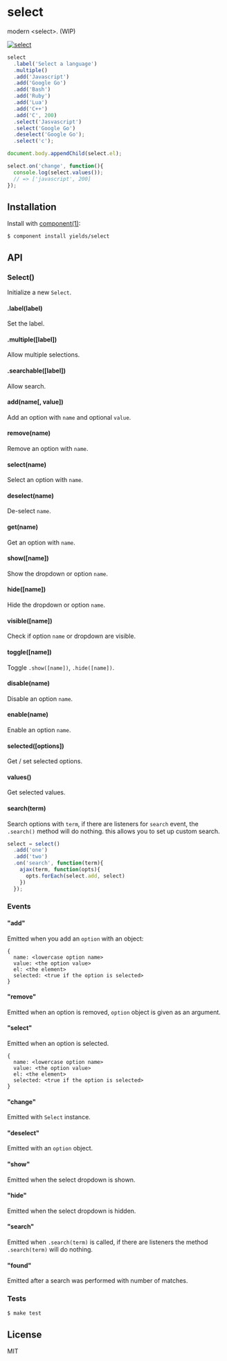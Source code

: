 # select

  modern &lt;select&gt;. (WIP)

  [![select](https://i.cloudup.com/j1xDWsU3FM.gif)](https://cloudup.com/cg4UdfFX5js)

```js
select
  .label('Select a language')
  .multiple()
  .add('Javascript')
  .add('Google Go')
  .add('Bash')
  .add('Ruby')
  .add('Lua')
  .add('C++')
  .add('C', 200)
  .select('Jasvascript')
  .select('Google Go')
  .deselect('Google Go');
  .select('c');

document.body.appendChild(select.el);

select.on('change', function(){
  console.log(select.values());
  // => ['javascript', 200]
});
```


## Installation

  Install with [component(1)](http://component.io):

    $ component install yields/select

## API

### Select()

Initialize a new `Select`.

#### .label(label)

Set the label.

#### .multiple([label])

Allow multiple selections.

#### .searchable([label])

Allow search.

#### add(name[, value])

Add an option with `name` and optional `value`.

#### remove(name)

Remove an option with `name`.

#### select(name)

Select an option with `name`.

#### deselect(name)

De-select `name`.

#### get(name)

Get an option with `name`.

#### show([name])

Show the dropdown or option `name`.

#### hide([name])

Hide the dropdown or option `name`.

#### visible([name])

Check if option `name` or dropdown are visible.

#### toggle([name])

Toggle `.show([name])`, `.hide([name])`.

#### disable(name)

Disable an option `name`.

#### enable(name)

Enable an option `name`.

#### selected([options])

Get / set selected options.

#### values()

Get selected values.

#### search(term)

Search options with `term`, if there are listeners for `search` event, the `.search()` method will do nothing.
this allows you to set up custom search.

```js
select = select()
  .add('one')
  .add('two')
  .on('search', function(term){
    ajax(term, function(opts){
      opts.forEach(select.add, select)
    })
  });
```

### Events

#### "add"

Emitted when you add an `option` with an object:

    {
      name: <lowercase option name>
      value: <the option value>
      el: <the element>
      selected: <true if the option is selected>
    }

#### "remove"

Emitted when an option is removed, `option` object is given as an argument.

#### "select"

Emitted when an option is selected.

    {
      name: <lowercase option name>
      value: <the option value>
      el: <the element>
      selected: <true if the option is selected>
    }

#### "change"

Emitted with `Select` instance.

#### "deselect"

Emitted with an `option` object.

#### "show"

Emitted when the select dropdown is shown.

#### "hide"

Emitted when the select dropdown is hidden.

#### "search"

Emitted when `.search(term)` is called, if there are listeners
the method `.search(term)` will do nothing.

#### "found"

Emitted after a search was performed with number of matches.

### Tests

```bash
$ make test
```

## License

  MIT
